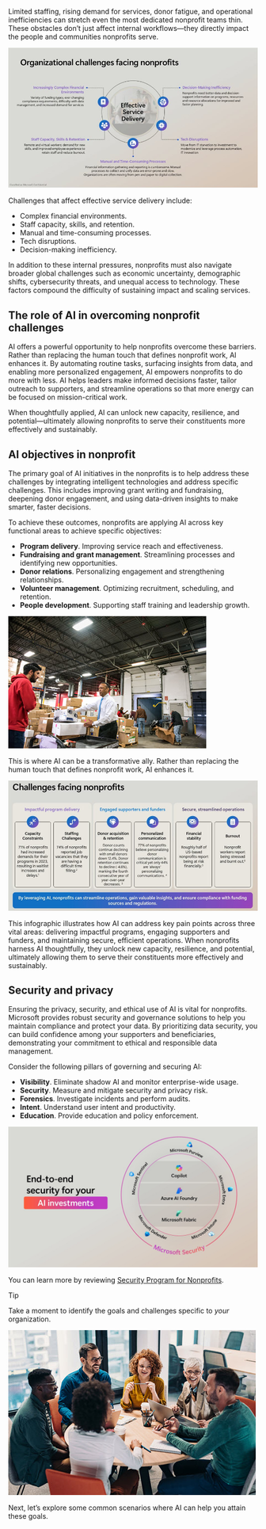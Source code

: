 Limited staffing, rising demand for services, donor fatigue, and operational inefficiencies can stretch even the most dedicated nonprofit teams thin. These obstacles don’t just affect internal workflows—they directly impact the people and communities nonprofits serve.

![Screenshot organizational challenges facing nonprofits.](../media/3-organizational-challenges.jpg)

Challenges that affect effective service delivery include:
- Complex financial environments.
- Staff capacity, skills, and retention.
- Manual and time-consuming processes.
- Tech disruptions.
- Decision-making inefficiency.

In addition to these internal pressures, nonprofits must also navigate broader global challenges such as economic uncertainty, demographic shifts, cybersecurity threats, and unequal access to technology. These factors compound the difficulty of sustaining impact and scaling services.

## The role of AI in overcoming nonprofit challenges

AI offers a powerful opportunity to help nonprofits overcome these barriers. Rather than replacing the human touch that defines nonprofit work, AI enhances it. By automating routine tasks, surfacing insights from data, and enabling more personalized engagement, AI empowers nonprofits to do more with less. AI helps leaders make informed decisions faster, tailor outreach to supporters, and streamline operations so that more energy can be focused on mission-critical work.

When thoughtfully applied, AI can unlock new capacity, resilience, and potential—ultimately allowing nonprofits to serve their constituents more effectively and sustainably.

## AI objectives in nonprofit

The primary goal of AI initiatives in the nonprofits is to help address these challenges by integrating intelligent technologies and address specific challenges. This includes improving grant writing and fundraising, deepening donor engagement, and using data-driven insights to make smarter, faster decisions.

To achieve these outcomes, nonprofits are applying AI across key functional areas to achieve specific objectives:
- **Program delivery**. Improving service reach and effectiveness.
- **Fundraising and grant management**. Streamlining processes and identifying new opportunities.
- **Donor relations**. Personalizing engagement and strengthening relationships.
- **Volunteer management**. Optimizing recruitment, scheduling, and retention.
- **People development**. Supporting staff training and leadership growth.

![Screenshot of warehouse with volunteers packing boxes.](../media/3-volunteer.jpg)

This is where AI can be a transformative ally. Rather than replacing the human touch that defines nonprofit work, AI enhances it.

![Screenshot of challenges affecting nonprofits.](../media/3-address-pain-points.jpg)

This infographic illustrates how AI can address key pain points across three vital areas: delivering impactful programs, engaging supporters and funders, and maintaining secure, efficient operations. When nonprofits harness AI thoughtfully, they unlock new capacity, resilience, and potential, ultimately allowing them to serve their constituents more effectively and sustainably.

## Security and privacy

Ensuring the privacy, security, and ethical use of AI is vital for nonprofits. Microsoft provides robust security and governance solutions to help you maintain compliance and protect your data. By prioritizing data security, you can build confidence among your supporters and beneficiaries, demonstrating your commitment to ethical and responsible data management.

Consider the following pillars of governing and securing AI:

- **Visibility**. Eliminate shadow AI and monitor enterprise-wide usage.
- **Security**. Measure and mitigate security and privacy risk.
- **Forensics**. Investigate incidents and perform audits.
- **Intent**. Understand user intent and productivity.
- **Education**. Provide education and policy enforcement.

![Screenshot of end-to-end security for AI investments.](../media/4-security.jpg)

You can learn more by reviewing [Security Program for Nonprofits](https://www.microsoft.com/nonprofits/data-security?azure-portal=true).

>[!TIP]
>Take a moment to identify the goals and challenges specific to _your_ organization.
> 
>![Screenshot of people working and talking around a table.](../media/2-reflection.jpg)

Next, let’s explore some common scenarios where AI can help you attain these goals.
